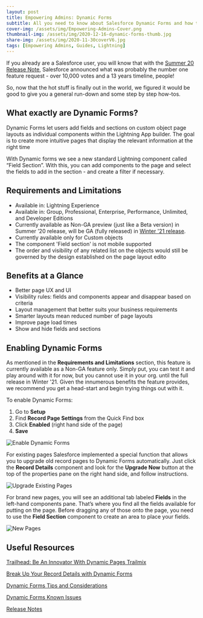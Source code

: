 ```yaml
---
layout: post
title: Empowering Admins: Dynamic Forms
subtitle: All you need to know about Salesforce Dynamic Forms and how to use them.
cover-img: /assets/img/Empowering-Admins-Cover.png
thumbnail-img: /assets/img/2020-12-16-dynamic-forms-thumb.jpg
share-img: /assets/img/2020-11-30coverV6.jpg
tags: [Empowering Admins, Guides, Lightning]
---
```


If you already are a Salesforce user, you will know that with the [Summer 20 Release Note](https://releasenotes.docs.salesforce.com/en-us/summer20/release-notes/rn_forcecom_lab_dynamic_forms.htm), Salesforce announced what was probably the number one feature request - over 10,000 votes and a 13 years timeline, people!

So, now that the hot stuff is finally out in the world, we figured it would be good to give you a general run-down and some step by step how-tos.

## What exactly are Dynamic Forms?
Dynamic Forms let users add fields and sections on custom object page layouts as individual components within the Lightning App builder. The goal is to create more intuitive pages that display the relevant information at the right time

With Dynamic forms we see a new standard Lightning component called “Field Section”. With this, you can add components to the page and select the fields to add in the section - and create a filter if necessary.

## Requirements and Limitations
* Available in: Lightning Experience
* Available in: Group, Professional, Enterprise, Performance, Unlimited, and Developer Editions
* Currently available as Non-GA preview (just like a Beta version) in Summer ’20 release, will be GA (fully released) in [Winter '21 release](https://releasenotes.docs.salesforce.com/en-us/winter21/release-notes/rn_forcecom_lab_dynamic_forms_ga.htm).
* Currently available only for Custom objects
* The component 'Field section' is not mobile supported
* The order and visibility of any related list on the objects would still be governed by the design established on the page layout edito

## Benefits at a Glance
* Better page UX and UI
* Visibility rules: fields and components appear and disappear based on criteria
* Layout management that better suits your business requirements
* Smarter layouts mean reduced number of page layouts
* Improve page load times
* Show and hide fields and sections

## Enabling Dynamic Forms
As mentioned in the **Requirements and Limitations** section, this feature is currently available as a Non-GA feature only. Simply put, you can test it and play around with it for now, but you cannot use it in your org. until the full release in Winter '21. Given the innumerous benefits the feature provides, we recommend you get a head-start and begin trying things out with it. 

To enable Dynamic Forms:
1. Go to **Setup**
2. Find **Record Page Settings** from the Quick Find box
3. Click **Enabled** (right hand side of the page)
4. **Save**

![Enable Dynamic Forms](https://aocollab.tech/assets/img/2020-12-16-enable-dynamic-forms.png)

For existing pages Salesforce implemented a special function that allows you to upgrade old record pages to Dynamic Forms automatically.
Just click the **Record Details** component and look for the **Upgrade Now** button at the top of the properties pane on the right hand side, and follow instructions.

![Upgrade Existing Pages](https://aocollab.tech/assets/img/2020-12-16-upgrading-existing-pages-to-dynamic-forms.png)

For brand new pages, you will see an additional tab labeled **Fields** in the left-hand components pane.
That’s where you find all the fields available for putting on the page. Before dragging any of those onto the page, you need to use the **Field Section** component to create an area to place your fields.

![New Pages](https://aocollab.tech/assets/img/2020-12-16-new-pages-dynamic-fields.png)

## Useful Resources
[Trailhead: Be An Innovator With Dynamic Pages Trailmix](https://trailhead.salesforce.com/users/strailhead/trailmixes/be-an-innovator-with-dynamic-pages)

[Break Up Your Record Details with Dynamic Forms](https://admin.salesforce.com/blog/2019/break-up-your-record-details-with-dynamic-forms)

[Dynamic Forms Tips and Considerations](https://help.salesforce.com/articleView?id=dynamic_forms_considerations.htm&type=5)

[Dynamic Forms Known Issues](https://help.salesforce.com/articleView?id=dynamic_forms_known_issues.htm&type=5)

[Release Notes](https://releasenotes.docs.salesforce.com/en-us/summer20/release-notes/rn_forcecom_lab_dynamic_forms.htm)
